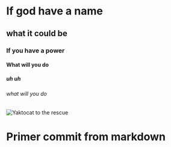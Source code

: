 # If god have a name
## what it could be
### If you have a power
#### What will you do
##### uh uh
###### what will you do


![Yaktocat to the rescue](https://octodex.github.com/images/yaktocat.png)


# Primer commit from markdown
